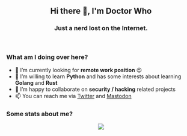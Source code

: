 <!--
**Jiab77/jiab77** is a ✨ _special_ ✨ repository because its `README.md` (this file) appears on your GitHub profile.

Here are some ideas to get you started:

- 🔭 I’m currently working on ...
- 🌱 I’m currently learning ...
- 👯 I’m looking to collaborate on ...
- 🤔 I’m looking for help with ...
- 💬 Ask me about ...
- 📫 How to reach me: ...
- 😄 Pronouns: ...
- ⚡ Fun fact: ...
-->

<h2 align="center">Hi there 👋, I'm Doctor Who</h2>
<h3 align="center">Just a nerd lost on the Internet.</h3>
<br>
<h3 align="left">What am I doing over here?</h3>

<!--
- 🔭 I’m currently working on [nmap-webui](https://github.com/Jiab77/nmap-webui), [libvirt-web](https://github.com/Jiab77/libvirt-web), [vuls-scripts](https://github.com/Jiab77/vuls-scripts) and [clamav-desktop](https://github.com/Jiab77/clamav-desktop)
-->
- 🔭 I’m currently looking for __remote work position__ 😉
- 🌱 I’m willing to learn __Python__ and has some interests about learning __Golang__ and __Rust__
- 👯 I’m happy to collaborate on __security / hacking__ related projects
- 📫 You can reach me via [Twitter](https://twitter.com/jiab77) and [Mastodon](https://ioc.exchange/@jiab77)

<h3 align="left">Some stats about me?</h3>

<p align="center">
  <!--
  <a href="https://github.com/anuraghazra/github-readme-stats" target="_blank"><img align="center" valign="top" src="https://github-readme-stats.vercel.app/api?username=jiab77&show_icons=true&count_private=true&theme=tokyonight&custom_title=Personal Stats&line_height=24&border_color=30363d" /></a>
  -->
  <a href="https://github.com/anuraghazra/github-readme-stats" target="_blank"><img align="center" valign="top" src="https://github-readme-stats.vercel.app/api/top-langs/?username=jiab77&langs_count=8&theme=tokyonight&layout=compact&border_color=30363d" /></a>
</p>
